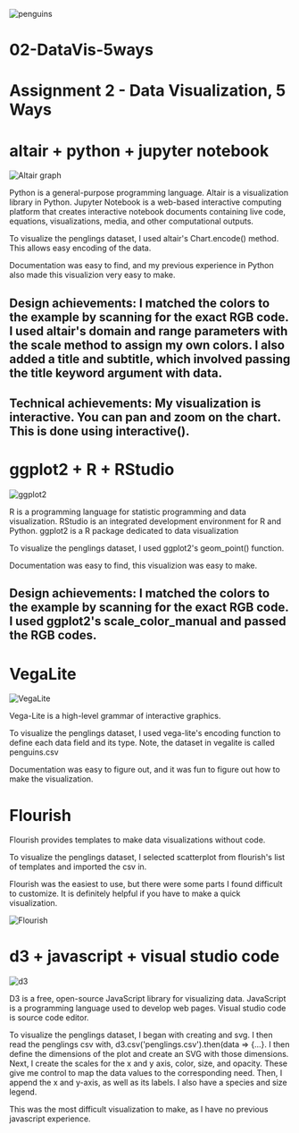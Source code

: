 
![penguins](https://github.com/cs4804-24c/a2-DataVis-5Ways/assets/412089/accc5680-3c77-4d29-9502-d3ff8cd922af)

# 02-DataVis-5ways

Assignment 2 - Data Visualization, 5 Ways  
===

# altair + python + jupyter notebook

![Altair graph](https://github.com/kwang1004/a2-DataVis-5Ways/blob/main/img/altair.png)

Python is a general-purpose programming language. Altair is a visualization library in Python. Jupyter Notebook is a web-based interactive computing platform that creates interactive notebook documents containing live code, equations, visualizations, media, and other computational outputs. 

To visualize the penglings dataset, I used altair's Chart.encode() method. This allows easy encoding of the data.

Documentation was easy to find, and my previous experience in Python also made this visualizion very easy to make. 

## Design achievements: I matched the colors to the example by scanning for the exact RGB code. I used altair's domain and range parameters with the scale method to assign my own colors. I also added a title and subtitle, which involved passing the title keyword argument with data.
## Technical achievements: My visualization is interactive. You can pan and zoom on the chart. This is done using interactive(). 

# ggplot2 + R + RStudio

![ggplot2](https://github.com/kwang1004/a2-DataVis-5Ways/blob/main/img/ggplot2.png)

R is a programming language for statistic programming and data visualization. RStudio is an integrated development environment for R and Python. ggplot2 is a R package dedicated to data visualization

To visualize the penglings dataset, I used ggplot2's geom_point() function. 

Documentation was easy to find, this visualizion was easy to make. 

## Design achievements: I matched the colors to the example by scanning for the exact RGB code. I used ggplot2's scale_color_manual and passed the RGB codes.

# VegaLite

![VegaLite](https://github.com/kwang1004/a2-DataVis-5Ways/blob/main/img/Vega.png)

Vega-Lite is a high-level grammar of interactive graphics.

To visualize the penglings dataset, I used vega-lite's encoding function to define each data field and its type. Note, the dataset in vegalite is called penguins.csv

Documentation was easy to figure out, and it was fun to figure out how to make the visualization.

# Flourish

Flourish provides templates to make data visualizations without code.

To visualize the penglings dataset, I selected scatterplot from flourish's list of templates and imported the csv in. 

Flourish was the easiest to use, but there were some parts I found difficult to customize. It is definitely helpful if you have to make a quick visualization. 

![Flourish](https://github.com/kwang1004/a2-DataVis-5Ways/blob/main/img/flourish.png)

# d3 + javascript + visual studio code

![d3](https://github.com/kwang1004/a2-DataVis-5Ways/blob/main/img/d3.png)

D3 is a free, open-source JavaScript library for visualizing data. JavaScript is a programming language used to develop web pages. Visual studio code is source code editor. 

To visualize the penglings dataset, I began with creating and svg. I then read the penglings csv with, d3.csv('penglings.csv').then(data => {...}. I then define the dimensions of the plot and create an SVG with those dimensions. Next, I create the scales for the x and y axis, color, size, and opacity. These give me control to map the data values to the corresponding need. Then, I append the x and y-axis, as well as its labels. I also have a species and size legend. 

This was the most difficult visualization to make, as I have no previous javascript experience. 
